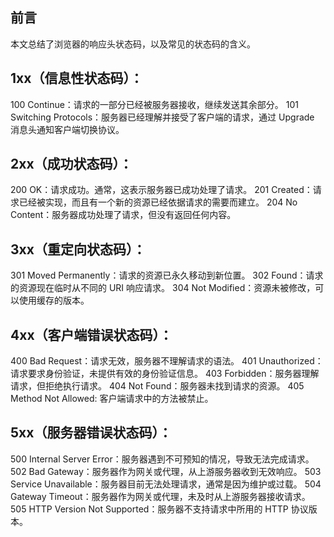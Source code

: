 ## 前言

本文总结了浏览器的响应头状态码，以及常见的状态码的含义。

## 1xx（信息性状态码）：

100 Continue：请求的一部分已经被服务器接收，继续发送其余部分。
101 Switching Protocols：服务器已经理解并接受了客户端的请求，通过 Upgrade 消息头通知客户端切换协议。

## 2xx（成功状态码）：

200 OK：请求成功。通常，这表示服务器已成功处理了请求。
201 Created：请求已经被实现，而且有一个新的资源已经依据请求的需要而建立。
204 No Content：服务器成功处理了请求，但没有返回任何内容。

## 3xx（重定向状态码）：

301 Moved Permanently：请求的资源已永久移动到新位置。
302 Found：请求的资源现在临时从不同的 URI 响应请求。
304 Not Modified：资源未被修改，可以使用缓存的版本。

## 4xx（客户端错误状态码）：

400 Bad Request：请求无效，服务器不理解请求的语法。
401 Unauthorized：请求要求身份验证，未提供有效的身份验证信息。
403 Forbidden：服务器理解请求，但拒绝执行请求。
404 Not Found：服务器未找到请求的资源。
405 Method Not Allowed: 客户端请求中的方法被禁止。

## 5xx（服务器错误状态码）：

500 Internal Server Error：服务器遇到不可预知的情况，导致无法完成请求。
502 Bad Gateway：服务器作为网关或代理，从上游服务器收到无效响应。
503 Service Unavailable：服务器目前无法处理请求，通常是因为维护或过载。
504 Gateway Timeout：服务器作为网关或代理，未及时从上游服务器接收请求。
505 HTTP Version Not Supported：服务器不支持请求中所用的 HTTP 协议版本。
